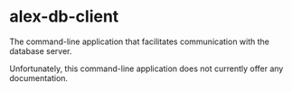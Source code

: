 # alex-db-client

The command-line application that facilitates communication with the database server.

Unfortunately, this command-line application does not currently offer any documentation.

